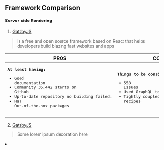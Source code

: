 Framework Comparison
------

#### Server-side Rendering
1. [GatsbyJS](https://google.com)
> is a free and open source framework based on React that helps developers build blazing fast websites and apps

| **PROS**     | **CONS**      |
| ---          | ---           |
| <pre><strong>At least having:</strong><br/><ul><li>Good documentation</li><li>Community 36,442 starts on Github</li><li>Up-to-date repository no building failed.</li><li>Has Out-of-the-box packages</li></ul></pre> | <pre><strong>Things to be considered:</strong><br/><ul><li>558 Issues</li><li>Used GraphQL to build application</li><li>Tightly coupled recipes</li></ul></pre> |
  



2. [GatsbyJS](https://google.com)
> Some lorem ipsum decoration here


<li></li>
